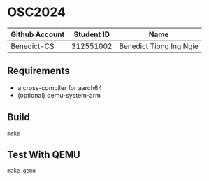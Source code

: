 # OSC2024

| Github Account | Student ID | Name          |
|----------------|------------|---------------|
| Benedict-CS    | 312551002  | Benedict Tiong Ing Ngie |

## Requirements

* a cross-compiler for aarch64
* (optional) qemu-system-arm

## Build 

```
make
```

## Test With QEMU

```
make qemu
```

